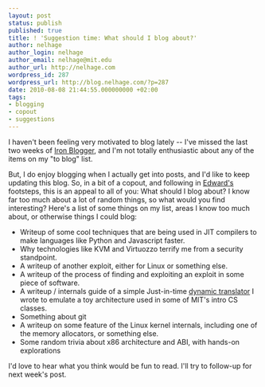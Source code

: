 ```yaml
---
layout: post
status: publish
published: true
title: ! 'Suggestion time: What should I blog about?'
author: nelhage
author_login: nelhage
author_email: nelhage@mit.edu
author_url: http://nelhage.com
wordpress_id: 287
wordpress_url: http://blog.nelhage.com/?p=287
date: 2010-08-08 21:44:55.000000000 +02:00
tags:
- blogging
- copout
- suggestions
---
```

I haven't been feeling very motivated to blog lately -- I've missed
the last two weeks of [Iron Blogger](http://iron-blogger.mit.edu/),
and I'm not totally enthusiastic about any of the items on my "to
blog" list.

But, I do enjoy blogging when I actually get into posts, and I'd like
to keep updating this blog. So, in a bit of a copout, and following in
[Edward's](http://blog.ezyang.com/2010/07/suggestion-box/) footsteps,
this is an appeal to all of you: What should I blog about? I know far
too much about a lot of random things, so what would you find
interesting? Here's a list of some things on my list, areas I know too
much about, or otherwise things I could blog:

- Writeup of some cool techniques that are being used in JIT compilers
  to make languages like Python and Javascript faster.
- Why technologies like KVM and Virtuozzo terrify me from a security
  standpoint.
- A writeup of another exploit, either for Linux or something else.
- A writeup of the process of finding and exploiting an exploit in
  some piece of software.
- A writeup / internals guide of a simple Just-in-time [dynamic
  translator](http://github.com/nelhage/bemu/) I wrote to emulate a
  toy architecture used in some of MIT's intro CS classes.
- Something about git
- A writeup on some feature of the Linux kernel internals, including
  one of the memory allocators, or something else.
- Some random trivia about x86 architecture and ABI, with hands-on
  explorations

I'd love to hear what you think would be fun to read. I'll try to
follow-up for next week's post.
